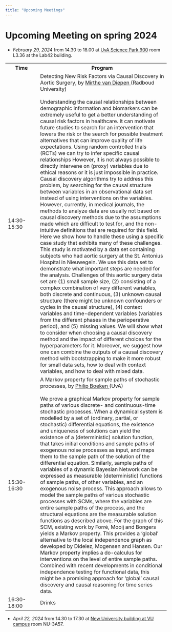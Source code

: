 ```yaml
---
title: "Upcoming Meetings"
---
```


# Upcoming Meeting on spring 2024 

* *February 29, 2024* from 14.30 to 18.00 at [UvA Science Park 900](https://www.uva.nl/en/shared-content/locaties/en/sciencepark/science-park.html) room L3.36 at the Lab42 building.

<div style="width: 100%; font-size: smaller; text-align: center; margin-bottom: 8px; margin-top: 8px;">
</div>

<table class="schedule">
    <tr>
        <th style="width:20%">Time</th>
        <th>Program</th>
    </tr>
    <tr class="talk">
        <td>14:30-15:30</td>
        <td> Detecting New Risk Factors via Causal Discovery in Aortic Surgery, by <a href="https://www.cs.ru.nl/staff/Mirthe.van.Diepen/"> Mirthe van Diepen </a> (Radboud University) 
        <br>
        <br>
        Understanding the causal relationships between demographic information and biomarkers can be extremely useful to get a better understanding of causal risk factors in healthcare. It can motivate future studies to search for an intervention that lowers the risk or the search for possible treatment alternatives that can improve quality of life expectations. Using random controlled trials (RCTs) we can try to infer specific causal relationships However, it is not always possible to directly intervene on (proxy) variables due to ethical reasons or it is just impossible in practice. Causal discovery algorithms try to address this problem, by searching for the causal structure between variables in an observational data set instead of using interventions on the variables. However, currently, in medical journals, the methods to analyze data are usually not based on causal discovery methods due to the assumptions made which are difficult to test for, and the non-intuitive definitions that are required for this field. Here we show how to handle these using a specific case study that exhibits many of these challenges. This study is motivated by a data set containing subjects who had aortic surgery at the St. Antonius Hospital in Nieuwegein. We use this data set to demonstrate what important steps are needed for the analysis. Challenges of this aortic surgery data set are (1) small sample size, (2) consisting of a complex combination of very different variables, both discrete and continuous, (3) unknown causal structure (there might be unknown confounders or cycles in the causal structure), (4) context variables and time-dependent variables (variables from the different phases in the perioperative period), and (5) missing values. We will show what to consider when choosing a causal discovery method and the impact of different choices for the hyperparameters for it. Moreover, we suggest how one can combine the outputs of a causal discovery method with bootstrapping to make it more robust for small data sets, how to deal with context variables, and how to deal with mixed data.
        </td>
    </tr>
      <tr class="talk">
        <td>15:30-16:30</td>
        <td> A Markov property for sample paths of stochastic processes, by <a href="https://www.uva.nl/en/profile/b/o/p.a.boeken/p.a.boeken.html"> Philip Boeken </a> (UvA)
        <br>
        <br>
        We prove a graphical Markov property for sample paths of various discrete- and continuous-time stochastic processes. When a dynamical system is modelled by a set of (ordinary, partial, or stochastic) differential equations, the existence and uniqueness of solutions can yield the existence of a (deterministic) solution function, that takes initial conditions and sample paths of exogenous noise processes as input, and maps them to the sample path of the solution of the differential equation. Similarly, sample paths of variables of a dynamic Bayesian Network can be expressed as measurable (deterministic) functions of sample paths, of other variables, and an exogenous noise process. This approach allows to model the sample paths of various stochastic processes with SCMs, where the variables are entire sample paths of the process, and the structural equations are the measurable solution functions as described above. For the graph of this SCM, existing work by Forré, Mooij and Bongers yields a Markov property. This provides a ‘global’ alternative to the local independence graph as developed by Didelez, Mogensen and Hansen. Our Markov property implies a do-calculus for interventions on the level of entire sample paths. Combined with recent developments in conditional independence testing for functional data, this might be a promising approach for ‘global’ causal discovery and causal reasoning for time series data.
        </td>
</td>
    </tr>
    <tr class="drinks">
        <td>16:30-18:00</td>
        <td>Drinks</td>
    </tr>
</table>

* *April 22, 2024* from 14.30 to 17.30 at [New University building at VU campus](https://vu.nl/en/about-vu/more-about/new-university-building) room NU-3A57.
